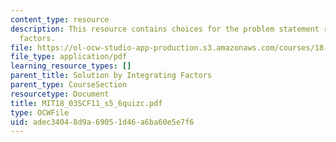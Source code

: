 ```yaml
---
content_type: resource
description: This resource contains choices for the problem statement related to integrating
  factors.
file: https://ol-ocw-studio-app-production.s3.amazonaws.com/courses/18-03sc-differential-equations-fall-2011/adec34048d9a69051d46a6ba60e5e7f6_MIT18_03SCF11_s5_6quizc.pdf
file_type: application/pdf
learning_resource_types: []
parent_title: Solution by Integrating Factors
parent_type: CourseSection
resourcetype: Document
title: MIT18_03SCF11_s5_6quizc.pdf
type: OCWFile
uid: adec3404-8d9a-6905-1d46-a6ba60e5e7f6
---
```


